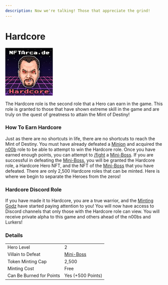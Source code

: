 ```yaml
---
description: Now we're talking! Those that appreciate the grind!
---
```


# Hardcore

![](../../.gitbook/assets/7.png)

The Hardcore role is the second role that a Hero can earn in the game. This role is granted to those that have shown extreme skill in the game and are truly on the quest of greatness to attain the Mint of Destiny!

### How To Earn Hardcore

Just as there are no shortcuts in life, there are no shortcuts to reach the Mint of Destiny. You must have already defeated a [Minion](../villains/minion.md) and acquired the [n00b](n00b.md) role to be able to attempt to win the Hardcore role. Once you have earned enough points, you can attempt to [/fight](../../discord-bot/fight.md) a [Mini-Boss](../villains/mini-boss.md). If you are successful in defeating the [Mini-Boss](../villains/mini-boss.md), you will be granted the Hardcore role, a Hardcore Hero NFT, and the NFT of the [Mini-Boss](../villains/mini-boss.md) that you have defeated. There are only 2,500 Hardcore roles that can be minted. Here is where we begin to separate the Heroes from the zeros!

### Hardcore Discord Role

If you have made it to Hardcore, you are a true warrior, and the [Minting Godz](../../about/minting-godz.md) have started paying attention to you! You will now have access to Discord channels that only those with the Hardcore role can view. You will receive private alpha to this game and others ahead of the n00bs and Lurkers!

### Details

|                          |                                       |
| ------------------------ | ------------------------------------- |
| Hero Level               | 2                                     |
| Villain to Defeat        | [Mini-Boss](../villains/mini-boss.md) |
| Token Minting Cap        | 2,500                                 |
| Minting Cost             | Free                                  |
| Can Be Burned for Points | Yes (+500 Points)                     |
